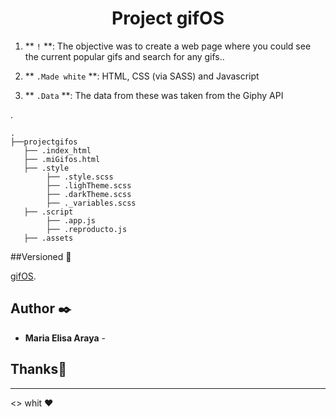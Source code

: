 <h1 align = "center">
  Project gifOS
</h1>


1. ** `!` **: The objective was to create a web page where you could see the current popular gifs and search for any gifs..

2. ** `.Made white` **:  HTML, CSS (via SASS) and Javascript

3. ** `.Data` **: The data from these was taken from the Giphy API

  .

    .
    ├──projectgifos
       ├── .index_html
       ├── .miGifos.html
       ├── .style
            ├── .style.scss
            ├── .lighTheme.scss
            ├── .darkTheme.scss
            ├── ._variables.scss
       ├── .script
            ├── .app.js
            ├── .reproducto.js
       ├── .assets


##Versioned 📌

[gifOS](https://mariaelisaaraya.github.io/projectgifos/).

## Author ✒️
* **Maria Elisa Araya** -


## Thanks🎁

---
<> whit ❤️
